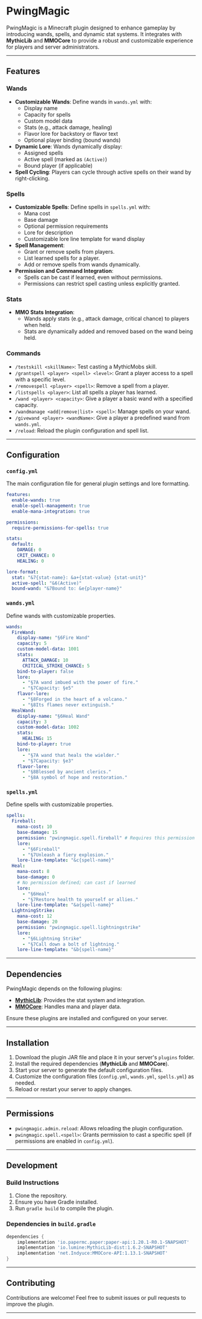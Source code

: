 # PwingMagic

PwingMagic is a Minecraft plugin designed to enhance gameplay by introducing wands, spells, and dynamic stat systems. It integrates with **MythicLib** and **MMOCore** to provide a robust and customizable experience for players and server administrators.

---

## Features

### Wands
- **Customizable Wands**: Define wands in `wands.yml` with:
  - Display name
  - Capacity for spells
  - Custom model data
  - Stats (e.g., attack damage, healing)
  - Flavor lore for backstory or flavor text
  - Optional player binding (bound wands)
- **Dynamic Lore**: Wands dynamically display:
  - Assigned spells
  - Active spell (marked as `(Active)`)
  - Bound player (if applicable)
- **Spell Cycling**: Players can cycle through active spells on their wand by right-clicking.

### Spells
- **Customizable Spells**: Define spells in `spells.yml` with:
  - Mana cost
  - Base damage
  - Optional permission requirements
  - Lore for description
  - Customizable lore line template for wand display
- **Spell Management**:
  - Grant or remove spells from players.
  - List learned spells for a player.
  - Add or remove spells from wands dynamically.
- **Permission and Command Integration**:
  - Spells can be cast if learned, even without permissions.
  - Permissions can restrict spell casting unless explicitly granted.

### Stats
- **MMO Stats Integration**:
  - Wands apply stats (e.g., attack damage, critical chance) to players when held.
  - Stats are dynamically added and removed based on the wand being held.

### Commands
- `/testskill <skillName>`: Test casting a MythicMobs skill.
- `/grantspell <player> <spell> <level>`: Grant a player access to a spell with a specific level.
- `/removespell <player> <spell>`: Remove a spell from a player.
- `/listspells <player>`: List all spells a player has learned.
- `/wand <player> <capacity>`: Give a player a basic wand with a specified capacity.
- `/wandmanage <add|remove|list> <spell>`: Manage spells on your wand.
- `/givewand <player> <wandName>`: Give a player a predefined wand from `wands.yml`.
- `/reload`: Reload the plugin configuration and spell list.

---

## Configuration

### `config.yml`
The main configuration file for general plugin settings and lore formatting.

```yaml
features:
  enable-wands: true
  enable-spell-management: true
  enable-mana-integration: true

permissions:
  require-permissions-for-spells: true

stats:
  default:
    DAMAGE: 0
    CRIT_CHANCE: 0
    HEALING: 0

lore-format:
  stat: "&7{stat-name}: &a+{stat-value} {stat-unit}"
  active-spell: "&6(Active)"
  bound-wand: "&7Bound to: &e{player-name}"
```

### `wands.yml`
Define wands with customizable properties.

```yaml
wands:
  FireWand:
    display-name: "§6Fire Wand"
    capacity: 5
    custom-model-data: 1001
    stats:
      ATTACK_DAMAGE: 10
      CRITICAL_STRIKE_CHANCE: 5
    bind-to-player: false
    lore:
      - "§7A wand imbued with the power of fire."
      - "§7Capacity: §e5"
    flavor-lore:
      - "§8Forged in the heart of a volcano."
      - "§8Its flames never extinguish."
  HealWand:
    display-name: "§6Heal Wand"
    capacity: 3
    custom-model-data: 1002
    stats:
      HEALING: 15
    bind-to-player: true
    lore:
      - "§7A wand that heals the wielder."
      - "§7Capacity: §e3"
    flavor-lore:
      - "§8Blessed by ancient clerics."
      - "§8A symbol of hope and restoration."
```

### `spells.yml`
Define spells with customizable properties.

```yaml
spells:
  Fireball:
    mana-cost: 10
    base-damage: 15
    permission: "pwingmagic.spell.fireball" # Requires this permission or must be granted
    lore:
      - "§6Fireball"
      - "§7Unleash a fiery explosion."
    lore-line-template: "&c{spell-name}"
  Heal:
    mana-cost: 8
    base-damage: 0
    # No permission defined; can cast if learned
    lore:
      - "§6Heal"
      - "§7Restore health to yourself or allies."
    lore-line-template: "&a{spell-name}"
  LightningStrike:
    mana-cost: 12
    base-damage: 20
    permission: "pwingmagic.spell.lightningstrike"
    lore:
      - "§6Lightning Strike"
      - "§7Call down a bolt of lightning."
    lore-line-template: "&b{spell-name}"
```

---

## Dependencies

PwingMagic depends on the following plugins:
- **[MythicLib](https://mythiclib.net/)**: Provides the stat system and integration.
- **[MMOCore](https://mmocore.net/)**: Handles mana and player data.

Ensure these plugins are installed and configured on your server.

---

## Installation

1. Download the plugin JAR file and place it in your server's `plugins` folder.
2. Install the required dependencies (**MythicLib** and **MMOCore**).
3. Start your server to generate the default configuration files.
4. Customize the configuration files (`config.yml`, `wands.yml`, `spells.yml`) as needed.
5. Reload or restart your server to apply changes.

---

## Permissions

- `pwingmagic.admin.reload`: Allows reloading the plugin configuration.
- `pwingmagic.spell.<spell>`: Grants permission to cast a specific spell (if permissions are enabled in `config.yml`).

---

## Development

### Build Instructions
1. Clone the repository.
2. Ensure you have Gradle installed.
3. Run `gradle build` to compile the plugin.

### Dependencies in `build.gradle`
```gradle
dependencies {
    implementation 'io.papermc.paper:paper-api:1.20.1-R0.1-SNAPSHOT'
    implementation 'io.lumine:MythicLib-dist:1.6.2-SNAPSHOT' 
    implementation 'net.Indyuce:MMOCore-API:1.13.1-SNAPSHOT' 
}
```

---

## Contributing

Contributions are welcome! Feel free to submit issues or pull requests to improve the plugin.

---